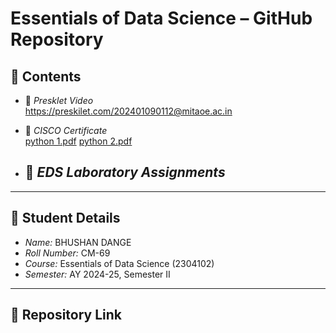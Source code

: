 # Essentials of Data Science – GitHub Repository

## 📂 Contents

- 🎥 *Presklet Video*  
  https://preskilet.com/202401090112@mitaoe.ac.in

- 📜 *CISCO Certificate*  
  [python 1.pdf](https://github.com/user-attachments/files/20081402/python.1.pdf)
  [python 2.pdf](https://github.com/user-attachments/files/20081403/python.2.pdf)


- 🧪 *EDS Laboratory Assignments*  
  -
---

## 👤 Student Details

- *Name:* BHUSHAN DANGE
- *Roll Number:* CM-69
- *Course:* Essentials of Data Science (2304102)  
- *Semester:* AY 2024-25, Semester II

---

## 🔗 Repository Link
